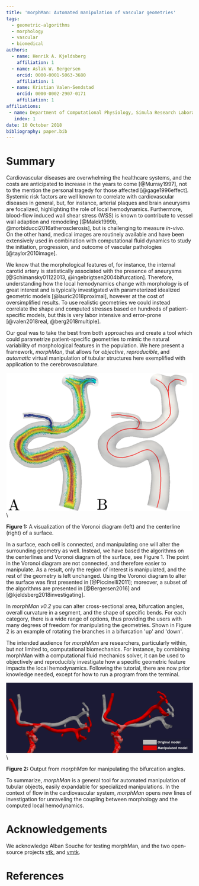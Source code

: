 ```yaml
---
title: 'morphMan: Automated manipulation of vascular geometries'
tags:
  - geometric-algorithms
  - morphology
  - vascular
  - biomedical
authors:
  - name: Henrik A. Kjeldsberg
    affiliation: 1
  - name: Aslak W. Bergersen
    orcid: 0000-0001-5063-3680
    affiliation: 1
  - name: Kristian Valen-Sendstad
    orcid: 0000-0002-2907-0171
    affiliation: 1
affiliations:
 - name: Department of Computational Physiology, Simula Research Laboratory
   index: 1
date: 10 October 2018
bibliography: paper.bib
---
```


# Summary

Cardiovascular diseases are overwhelming the healthcare systems, and the
costs are anticipated to increase in the years to come [@Murray1997],
not to the mention the personal tragedy for those affected [@gage1996effect].
Systemic risk factors are well known to correlate with cardiovascular diseases in general,
but, for instance, arterial plaques and brain aneurysms are focalized, highlighting
the role of local hemodynamics. Furthermore, blood-flow induced wall shear stress (WSS) is
known to contribute to vessel wall adaption and remodeling [@Malek1999b, @morbiducci2016atherosclerosis],
but is challenging to measure *in-vivo*. On the other hand, medical images are routinely available and have
been extensively used in combination with computational fluid dynamics to
study the initiation, progression, and outcome of vascular pathologies [@taylor2010image].

We know that the morphological features of, for instance, the internal
carotid artery is statistically associated with the presence of aneurysms [@Schimansky01122013, @ingebrigtsen2004bifurcation].
Therefore, understanding how the local hemodynamics change with morphology is of great interest and
is typically investigated with parameterized idealized geometric models [@lauric2018proximal], however at the cost of
oversimplified results. To use realistic geometries we could instead correlate the shape and computed
stresses based on hundreds of patient-specific models, but this is very labor intensive and
error-prone [@valen2018real, @berg2018multiple].

Our goal was to take the best from both approaches and create a tool which could parametrize patient-specific
geometries to mimic the natural variability of morphological features in the population. We here present a framework,
*morphMan*, that allows for *objective*, *reproducible*, and *automatic* virtual manipulation of tubular structures
here exemplified with application to the cerebrovasculature.

![voronoi centerline](./figure1.png)\

**Figure 1:** 
   A visualization of the Voronoi diagram (left) and the centerline (right) of a surface.

In a surface, each cell is connected, and manipulating one will alter the surrounding geometry as well. Instead, we 
have based the algorithms on the centerlines and Voronoi diagram of the surface, see Figure 1. The point in the Voronoi 
diagram are not connected, and therefore easier to manipulate. As a result, only the region of interest is manipulated, and the rest of the geometry is left unchanged. Using the Voronoi diagram to alter the surface was first presented in 
[@Piccinelli2011]; moreover, a subset of the algorithms are presented in [@Bergersen2016] and [@kjeldsberg2018investigating].

In *morphMan v0.2* you can alter cross-sectional area, bifurcation angles, 
overall curvature in a segment, and the shape of specific bends. 
For each category, there is a wide range of options, thus providing the users with many degrees of
freedom for manipulating the geometries. 
Shown in Figure 2 is an example of rotating the
branches in a bifurcation 'up' and 'down'. 

The intended audience for *morphMan* are researchers, particularly within, but not limited to, computational biomechanics. For instance, by combining morphMan with a computational fluid mechanics solver, it can be used to objectively and reproducibly investigate how a specific geometric feature impacts the local hemodynamics. Following the tutorial, there are now prior knowledge needed, except for how to run a program from the terminal.

![manipulation ICA bifurcation](./figure2.png)\

**Figure 2:** 
   Output from *morphMan* for manipulating the bifurcation angles.

To summarize, *morphMan* is a general tool for automated manipulation of tubular objects, easily expandable for specialized manipulations.
In the context of flow in the cardiovascular system,
*morphMan* opens new lines of investigation for unraveling the coupling between
morphology and the computed local hemodynamics.


# Acknowledgements

We acknowledge Alban Souche for testing morphMan, and the two open-source projects [vtk](https://www.vtk.org/), and [vmtk](http://www.vmtk.org).

# References
